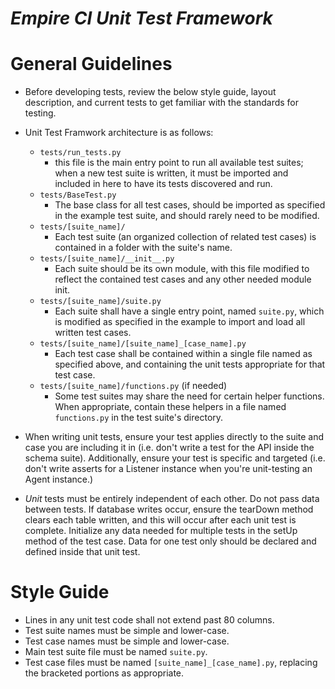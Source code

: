 # ***Empire CI Unit Test Framework***

# General Guidelines
  - Before developing tests, review the below style guide, layout description,
        and current tests to get familiar with the standards for testing.
    
  - Unit Test Framwork architecture is as follows:
    - `tests/run_tests.py`
        * this file is the main entry point to run all available test suites; 
         when a new test suite is written, it must be imported and included in 
         here to have its tests discovered and run.
    - `tests/BaseTest.py`
        * The base class for all test cases, should be imported as specified in
         the example test suite, and should rarely need to be modified.
    - `tests/[suite_name]/`
        * Each test suite (an organized collection of related test cases) is 
         contained in a folder with the suite's name.
    - `tests/[suite_name]/__init__.py`
        * Each suite should be its own module, with this file modified to 
         reflect the contained test cases and any other needed module init.
    - `tests/[suite_name]/suite.py`
        * Each suite shall have a single entry point, named `suite.py`, which
         is modified as specified in the example to import and load all written
         test cases.
    - `tests/[suite_name]/[suite_name]_[case_name].py`
        * Each test case shall be contained within a single file named as 
         specified above, and containing the unit tests appropriate for that 
         test case.
    - `tests/[suite_name]/functions.py` (if needed)
        * Some test suites may share the need for certain helper functions. When
         appropriate, contain these helpers in a file named `functions.py` in 
         the test suite's directory.
    
  - When writing unit tests, ensure your test applies directly to the suite and
   case you are including it in (i.e. don't write a test for the API inside the 
   schema suite). Additionally, ensure your test is specific and targeted (i.e. 
   don't write asserts for a Listener instance when you're unit-testing an Agent
   instance.)

  - *Unit* tests must be entirely independent of each other. Do not pass data
   between tests. If database writes occur, ensure the tearDown method clears
   each table written, and this will occur after each unit test is complete.
   Initialize any data needed for multiple tests in the setUp method of the test
   case. Data for one test only should be declared and defined inside that unit
   test.

# Style Guide
  - Lines in any unit test code shall not extend past 80 columns.
  - Test suite names must be simple and lower-case.
  - Test case names must be simple and lower-case.
  - Main test suite file must be named `suite.py`.
  - Test case files must be named `[suite_name]_[case_name].py`, replacing the
   bracketed portions as appropriate.
